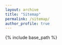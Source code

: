 ```yaml
---
layout: archive
title: "Sitemap"
permalink: /sitemap/
author_profile: true
---
```


{% include base_path %}
<!---
    A list of all the posts and pages found on the site. For you robots out there is an [XML version]({{ base_path }}/sitemap.xml) available for digesting as well.

    <h2>Pages</h2>
    {% for post in site.pages %}
      {% include archive-single.html %}
    {% endfor %}

    <h2>Posts</h2>
    {% for post in site.posts %}
      {% include archive-single.html %}
    {% endfor %}

    {% capture written_label %}'None'{% endcapture %}

    {% for collection in site.collections %}
    {% unless collection.output == false or collection.label == "posts" %}
      {% capture label %}{{ collection.label }}{% endcapture %}
      {% if label != written_label %}
      <h2>{{ label }}</h2>
      {% capture written_label %}{{ label }}{% endcapture %}
      {% endif %}
    {% endunless %}
    {% for post in collection.docs %}
      {% unless collection.output == false or collection.label == "posts" %}
      {% include archive-single.html %}
      {% endunless %}
    {% endfor %}
    {% endfor %}
--->
